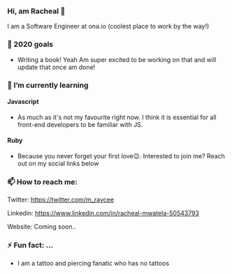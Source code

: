 ### Hi, am Racheal 👋

I am a Software Engineer at ona.io (coolest place to work by the way!)

### 🎯 2020 goals

 - Writing a book! Yeah Am super excited to be working on that and will update that once am done!
 
 ### 🌱 I’m currently learning 
 #### Javascript
 - As much as it's not my favourite right now. I think it is essential for all front-end developers to be familiar with JS.
 #### Ruby
 - Because you never forget your first love😉. Interested to join me? Reach out on my social links below
 
 ### 📫 How to reach me:
 Twitter: https://twitter.com/m_raycee
 
 Linkedin: https://www.linkedin.com/in/racheal-mwatela-50543793
 
 Website: Coming soon..
 
 
 ### ⚡ Fun fact: ...
 - I am a tattoo and piercing fanatic who has no tattoos
